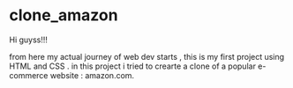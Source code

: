 # clone_amazon

Hi guyss!!!

from here my actual journey of web dev starts , this is my first project using HTML and CSS .
in this project i tried to crearte a clone of a popular e-commerce website : amazon.com.

 

